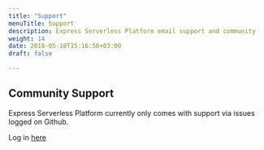 ```yaml
---
title: "Support"
menuTitle: Support
description: Express Serverless Platform email support and community
weight: 14
date: 2018-05-18T15:16:56+03:00
draft: false

---
```


## Community Support

Express Serverless Platform currently only comes with support via issues logged on Github.

Log in <a href="https://github.com/LunchBadger" target=_blank>here</a> 